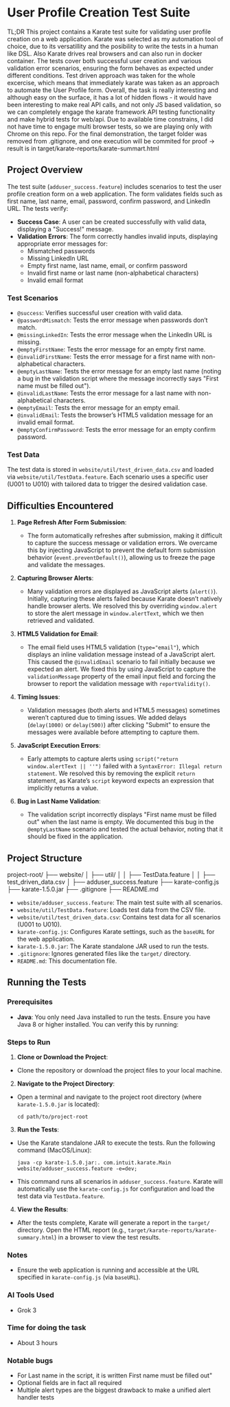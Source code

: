 # User Profile Creation Test Suite

TL;DR
This project contains a Karate test suite for validating user profile creation on a web application. Karate was selected as my automation tool of choice, due to its versatillity and the posibility to write the tests in a human like DSL. Also Karate drives real browsers and can also run in docker container. The tests cover both successful user creation and various validation error scenarios, ensuring the form behaves as expected under different conditions. Test driven approach was taken for the whole excercise, which means that immediately karate was taken as an approach to automate the User Profile form. Overall, the task is really interesting and although easy on the surface, it has a lot of hidden flows - it would have been interesting to make real API calls, and not only JS based validation, so we can completely engage the karate framework API testing functionality and make hybrid tests for web/api. Due to available time constrains, I did not have time to engage multi browser tests, so we are playing only with Chrome on this repo. For the final demonstration, the target folder was removed from .gitignore, and one execution will be commited for proof -> result is in target/karate-reports/karate-summart.html

## Project Overview

The test suite (`adduser_success.feature`) includes scenarios to test the user profile creation form on a web application. The form validates fields such as first name, last name, email, password, confirm password, and LinkedIn URL. The tests verify:

- **Success Case**: A user can be created successfully with valid data, displaying a "Success!" message.
- **Validation Errors**: The form correctly handles invalid inputs, displaying appropriate error messages for:
  - Mismatched passwords
  - Missing LinkedIn URL
  - Empty first name, last name, email, or confirm password
  - Invalid first name or last name (non-alphabetical characters)
  - Invalid email format

### Test Scenarios

- `@success`: Verifies successful user creation with valid data.
- `@passwordMismatch`: Tests the error message when passwords don’t match.
- `@missingLinkedIn`: Tests the error message when the LinkedIn URL is missing.
- `@emptyFirstName`: Tests the error message for an empty first name.
- `@invalidFirstName`: Tests the error message for a first name with non-alphabetical characters.
- `@emptyLastName`: Tests the error message for an empty last name (noting a bug in the validation script where the message incorrectly says "First name must be filled out").
- `@invalidLastName`: Tests the error message for a last name with non-alphabetical characters.
- `@emptyEmail`: Tests the error message for an empty email.
- `@invalidEmail`: Tests the browser’s HTML5 validation message for an invalid email format.
- `@emptyConfirmPassword`: Tests the error message for an empty confirm password.

### Test Data

The test data is stored in `website/util/test_driven_data.csv` and loaded via `website/util/TestData.feature`. Each scenario uses a specific user (U001 to U010) with tailored data to trigger the desired validation case.

## Difficulties Encountered

1. **Page Refresh After Form Submission**:
   - The form automatically refreshes after submission, making it difficult to capture the success message or validation errors. We overcame this by injecting JavaScript to prevent the default form submission behavior (`event.preventDefault()`), allowing us to freeze the page and validate the messages.

2. **Capturing Browser Alerts**:
   - Many validation errors are displayed as JavaScript alerts (`alert()`). Initially, capturing these alerts failed because Karate doesn’t natively handle browser alerts. We resolved this by overriding `window.alert` to store the alert message in `window.alertText`, which we then retrieved and validated.

3. **HTML5 Validation for Email**:
   - The email field uses HTML5 validation (`type="email"`), which displays an inline validation message instead of a JavaScript alert. This caused the `@invalidEmail` scenario to fail initially because we expected an alert. We fixed this by using JavaScript to capture the `validationMessage` property of the email input field and forcing the browser to report the validation message with `reportValidity()`.

4. **Timing Issues**:
   - Validation messages (both alerts and HTML5 messages) sometimes weren’t captured due to timing issues. We added delays (`delay(1000)` or `delay(500)`) after clicking "Submit" to ensure the messages were available before attempting to capture them.

5. **JavaScript Execution Errors**:
   - Early attempts to capture alerts using `script("return window.alertText || ''")` failed with a `SyntaxError: Illegal return statement`. We resolved this by removing the explicit `return` statement, as Karate’s `script` keyword expects an expression that implicitly returns a value.

6. **Bug in Last Name Validation**:
   - The validation script incorrectly displays "First name must be filled out" when the last name is empty. We documented this bug in the `@emptyLastName` scenario and tested the actual behavior, noting that it should be fixed in the application.

## Project Structure

project-root/
├── website/
│   ├── util/
│   │   ├── TestData.feature
│   │   ├── test_driven_data.csv
│   ├── adduser_success.feature
├── karate-config.js
├── karate-1.5.0.jar
├── .gitignore
├── README.md


- `website/adduser_success.feature`: The main test suite with all scenarios.
- `website/util/TestData.feature`: Loads test data from the CSV file.
- `website/util/test_driven_data.csv`: Contains test data for all scenarios (U001 to U010).
- `karate-config.js`: Configures Karate settings, such as the `baseURL` for the web application.
- `karate-1.5.0.jar`: The Karate standalone JAR used to run the tests.
- `.gitignore`: Ignores generated files like the `target/` directory.
- `README.md`: This documentation file.

## Running the Tests

### Prerequisites
- **Java**: You only need Java installed to run the tests. Ensure you have Java 8 or higher installed. You can verify this by running:


### Steps to Run
1. **Clone or Download the Project**:
 - Clone the repository or download the project files to your local machine.

2. **Navigate to the Project Directory**:
 - Open a terminal and navigate to the project root directory (where `karate-1.5.0.jar` is located):
   ```
   cd path/to/project-root
   ```

3. **Run the Tests**:
 - Use the Karate standalone JAR to execute the tests. Run the following command (MacOS/Linux):
   ```
   java -cp karate-1.5.0.jar:. com.intuit.karate.Main website/adduser_success.feature -e=dev;
   ```
 - This command runs all scenarios in `adduser_success.feature`. Karate will automatically use the `karate-config.js` for configuration and load the test data via `TestData.feature`.

4. **View the Results**:
 - After the tests complete, Karate will generate a report in the `target/` directory. Open the HTML report (e.g., `target/karate-reports/karate-summary.html`) in a browser to view the test results.

### Notes
- Ensure the web application is running and accessible at the URL specified in `karate-config.js` (via `baseURL`).

### AI Tools Used
- Grok 3

### Time for doing the task
- About 3 hours

### Notable bugs
- For Last name in the script, it is written First name must be filled out"
- Optional fields are in fact all required
- Multiple alert types are the biggest drawback to make a unified alert handler tests




